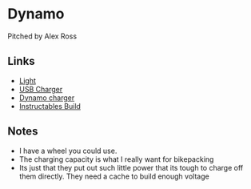# Dynamo

Pitched by Alex Ross

## Links

- [Light](https://www.sinewavecycles.com/collections/chargers/products/sinewave-cycles-beacon-2)
- [USB Charger](https://www.sinewavecycles.com/collections/chargers/products/sinewave-revolution)
- [Dynamo charger](https://jefe.bike/products/klite-minimalist-dynamo-to-usb-charging-kit-sp-hub?gad_campaignid=17426299103)
- [Instructables Build](https://www.instructables.com/DIY-BICYCLE-USB-CHARGER-Fahrradlader-V31/)


## Notes

- I have a wheel you could use. 
- The charging capacity is what I really want for bikepacking
- Its just that they put out such little power that its tough to charge off them directly. They need a cache to build enough voltage